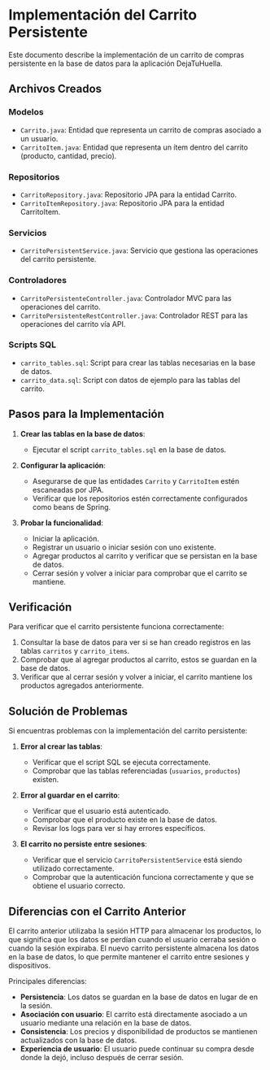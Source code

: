 # Implementación del Carrito Persistente

Este documento describe la implementación de un carrito de compras persistente en la base de datos para la aplicación DejaTuHuella.

## Archivos Creados

### Modelos
- `Carrito.java`: Entidad que representa un carrito de compras asociado a un usuario.
- `CarritoItem.java`: Entidad que representa un ítem dentro del carrito (producto, cantidad, precio).

### Repositorios
- `CarritoRepository.java`: Repositorio JPA para la entidad Carrito.
- `CarritoItemRepository.java`: Repositorio JPA para la entidad CarritoItem.

### Servicios
- `CarritoPersistentService.java`: Servicio que gestiona las operaciones del carrito persistente.

### Controladores
- `CarritoPersistenteController.java`: Controlador MVC para las operaciones del carrito.
- `CarritoPersistenteRestController.java`: Controlador REST para las operaciones del carrito vía API.

### Scripts SQL
- `carrito_tables.sql`: Script para crear las tablas necesarias en la base de datos.
- `carrito_data.sql`: Script con datos de ejemplo para las tablas del carrito.

## Pasos para la Implementación

1. **Crear las tablas en la base de datos**:
   - Ejecutar el script `carrito_tables.sql` en la base de datos.

2. **Configurar la aplicación**:
   - Asegurarse de que las entidades `Carrito` y `CarritoItem` estén escaneadas por JPA.
   - Verificar que los repositorios estén correctamente configurados como beans de Spring.

3. **Probar la funcionalidad**:
   - Iniciar la aplicación.
   - Registrar un usuario o iniciar sesión con uno existente.
   - Agregar productos al carrito y verificar que se persistan en la base de datos.
   - Cerrar sesión y volver a iniciar para comprobar que el carrito se mantiene.

## Verificación

Para verificar que el carrito persistente funciona correctamente:

1. Consultar la base de datos para ver si se han creado registros en las tablas `carritos` y `carrito_items`.
2. Comprobar que al agregar productos al carrito, estos se guardan en la base de datos.
3. Verificar que al cerrar sesión y volver a iniciar, el carrito mantiene los productos agregados anteriormente.

## Solución de Problemas

Si encuentras problemas con la implementación del carrito persistente:

1. **Error al crear las tablas**:
   - Verificar que el script SQL se ejecuta correctamente.
   - Comprobar que las tablas referenciadas (`usuarios`, `productos`) existen.

2. **Error al guardar en el carrito**:
   - Verificar que el usuario está autenticado.
   - Comprobar que el producto existe en la base de datos.
   - Revisar los logs para ver si hay errores específicos.

3. **El carrito no persiste entre sesiones**:
   - Verificar que el servicio `CarritoPersistentService` está siendo utilizado correctamente.
   - Comprobar que la autenticación funciona correctamente y que se obtiene el usuario correcto.

## Diferencias con el Carrito Anterior

El carrito anterior utilizaba la sesión HTTP para almacenar los productos, lo que significa que los datos se perdían cuando el usuario cerraba sesión o cuando la sesión expiraba. El nuevo carrito persistente almacena los datos en la base de datos, lo que permite mantener el carrito entre sesiones y dispositivos.

Principales diferencias:

- **Persistencia**: Los datos se guardan en la base de datos en lugar de en la sesión.
- **Asociación con usuario**: El carrito está directamente asociado a un usuario mediante una relación en la base de datos.
- **Consistencia**: Los precios y disponibilidad de productos se mantienen actualizados con la base de datos.
- **Experiencia de usuario**: El usuario puede continuar su compra desde donde la dejó, incluso después de cerrar sesión.